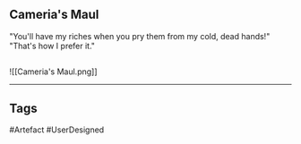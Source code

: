 ## Cameria's Maul
"You'll have my riches when you pry them from my cold, dead hands!"
"That's how I prefer it."
## 
![[Cameria's Maul.png]]

---
## Tags
#Artefact
#UserDesigned 